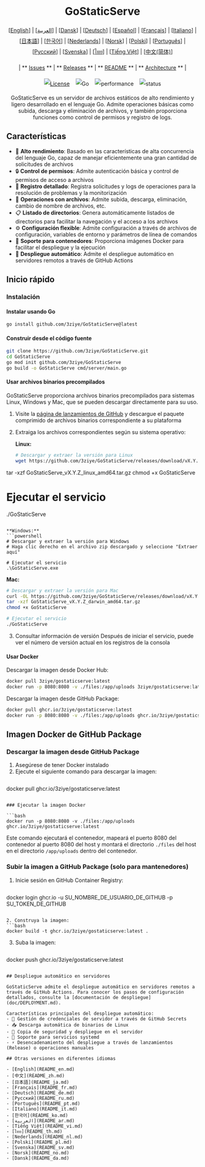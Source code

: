 <h1 align="center" style="border-bottom: none"> 
     <a href="" target="_blank"> 
         <alt="GoStaticServe" src="" width="100" height="100"> 
     </a> 
     <br>GoStaticServe 
 </h1> 
 
 <div align="center" style="line-height: 2;"> 
   [<a href="/README.md">English</a>] | [<a href="/readme/README_ar.md">العربية</a>] | [<a href="/readme/README_da.md">Dansk</a>] | [<a href="/readme/README_de.md">Deutsch</a>] | [<a href="/readme/README_es.md">Español</a>] | [<a href="/readme/README_fr.md">Français</a>] | [<a href="/readme/README_it.md">Italiano</a>] | [<a href="/readme/README_ja.md">日本語</a>] | [<a href="/readme/README_ko.md">한국어</a>] | [<a href="/readme/README_nl.md">Nederlands</a>] | [<a href="/readme/README_no.md">Norsk</a>] | [<a href="/readme/README_pl.md">Polski</a>] | [<a href="/readme/README_pt.md">Português</a>] | [<a href="/readme/README_ru.md">Русский</a>] | [<a href="/readme/README_sv.md">Svenska</a>] | [<a href="/readme/README_th.md">ไทย</a>] | [<a href="/readme/README_vi.md">Tiếng Việt</a>] | [<a href="/readme/README_zh.md">中文(简体)</a>] 
   <br> 
   
   | ** [Issues](https://github.com/3ziye/GoStaticServe/issues) ** | ** [Releases](https://github.com/3ziye/GoStaticServe/releases) ** | ** [README](https://github.com/3ziye/GoStaticServe/blob/main/README.md) ** | ** [Architecture](https://github.com/3ziye/GoStaticServe/blob/main/doc/architecture.md) ** | 
   <br> 
   
   [![License](https://img.shields.io/badge/License-MIT-green.svg)](https://opensource.org/licenses/MIT) 
   &nbsp;&nbsp; 
   ![Go](https://img.shields.io/badge/language-Go-blue.svg) 
   &nbsp;&nbsp; 
   ![performance](https://img.shields.io/badge/performance-high-yellow.svg) 
   &nbsp;&nbsp; 
   ![status](https://img.shields.io/badge/status-Stable-green.svg) 
 </div> 
 
 <p align="center">GoStaticServe es un servidor de archivos estáticos de alto rendimiento y ligero desarrollado en el lenguaje Go. Admite operaciones básicas como subida, descarga y eliminación de archivos, y también proporciona funciones como control de permisos y registro de logs.</p>

## Características

- 🚀 **Alto rendimiento**: Basado en las características de alta concurrencia del lenguaje Go, capaz de manejar eficientemente una gran cantidad de solicitudes de archivos
- 🔒 **Control de permisos**: Admite autenticación básica y control de permisos de acceso a archivos
- 📝 **Registro detallado**: Registra solicitudes y logs de operaciones para la resolución de problemas y la monitorización
- 📁 **Operaciones con archivos**: Admite subida, descarga, eliminación, cambio de nombre de archivos, etc.
- 📋 **Listado de directorios**: Genera automáticamente listados de directorios para facilitar la navegación y el acceso a los archivos
- ⚙️ **Configuración flexible**: Admite configuración a través de archivos de configuración, variables de entorno y parámetros de línea de comandos
- 🐳 **Soporte para contenedores**: Proporciona imágenes Docker para facilitar el despliegue y la ejecución
- 🚀 **Despliegue automático**: Admite el despliegue automático en servidores remotos a través de GitHub Actions

## Inicio rápido

### Instalación

#### Instalar usando Go

```bash
go install github.com/3ziye/GoStaticServe@latest
```

#### Construir desde el código fuente

```bash
git clone https://github.com/3ziye/GoStaticServe.git
cd GoStaticServe
go mod init github.com/3ziye/GoStaticServe
go build -o GoStaticServe cmd/server/main.go
```

#### Usar archivos binarios precompilados

GoStaticServe proporciona archivos binarios precompilados para sistemas Linux, Windows y Mac, que se pueden descargar directamente para su uso.

1. Visite la [página de lanzamientos de GitHub](https://github.com/3ziye/GoStaticServe/releases) y descargue el paquete comprimido de archivos binarios correspondiente a su plataforma

2. Extraiga los archivos correspondientes según su sistema operativo:

   **Linux:**
   ```bash
   # Descargar y extraer la versión para Linux
   wget https://github.com/3ziye/GoStaticServe/releases/download/vX.Y.Z/GoStaticServe_vX.Y.Z_linux_amd64.tar.gz
tar -xzf GoStaticServe_vX.Y.Z_linux_amd64.tar.gz
chmod +x GoStaticServe
   
   # Ejecutar el servicio
   ./GoStaticServe
   ```
   
   **Windows:**
   ```powershell
   # Descargar y extraer la versión para Windows
   # Haga clic derecho en el archivo zip descargado y seleccione "Extraer aquí"
   
   # Ejecutar el servicio
   .\GoStaticServe.exe
   ```
   
   **Mac:**
   ```bash
   # Descargar y extraer la versión para Mac
   curl -OL https://github.com/3ziye/GoStaticServe/releases/download/vX.Y.Z/GoStaticServe_vX.Y.Z_darwin_amd64.tar.gz
tar -xzf GoStaticServe_vX.Y.Z_darwin_amd64.tar.gz
chmod +x GoStaticServe
   
   # Ejecutar el servicio
   ./GoStaticServe
   ```

3. Consultar información de versión
   Después de iniciar el servicio, puede ver el número de versión actual en los registros de la consola

#### Usar Docker

Descargar la imagen desde Docker Hub:
```bash
docker pull 3ziye/gostaticserve:latest
docker run -p 8080:8080 -v ./files:/app/uploads 3ziye/gostaticserve:latest
```

Descargar la imagen desde GitHub Package:
```bash
docker pull ghcr.io/3ziye/gostaticserve:latest
docker run -p 8080:8080 -v ./files:/app/uploads ghcr.io/3ziye/gostaticserve:latest
```

## Imagen Docker de GitHub Package

### Descargar la imagen desde GitHub Package

1. Asegúrese de tener Docker instalado
2. Ejecute el siguiente comando para descargar la imagen:
   ```bash
docker pull ghcr.io/3ziye/gostaticserve:latest
   ```

### Ejecutar la imagen Docker

```bash
docker run -p 8080:8080 -v ./files:/app/uploads ghcr.io/3ziye/gostaticserve:latest
```

Este comando ejecutará el contenedor, mapeará el puerto 8080 del contenedor al puerto 8080 del host y montará el directorio `./files` del host en el directorio `/app/uploads` dentro del contenedor.

### Subir la imagen a GitHub Package (solo para mantenedores)

1. Inicie sesión en GitHub Container Registry:
   ```bash
docker login ghcr.io -u SU_NOMBRE_DE_USUARIO_DE_GITHUB -p SU_TOKEN_DE_GITHUB
   ```

2. Construya la imagen:
   ```bash
docker build -t ghcr.io/3ziye/gostaticserve:latest .
   ```

3. Suba la imagen:
   ```bash
docker push ghcr.io/3ziye/gostaticserve:latest
   ```

## Despliegue automático en servidores

GoStaticServe admite el despliegue automático en servidores remotos a través de GitHub Actions. Para conocer los pasos de configuración detallados, consulte la [documentación de despliegue](doc/DEPLOYMENT.md).

Características principales del despliegue automático:
- 🔑 Gestión de credenciales de servidor a través de GitHub Secrets
- 📥 Descarga automática de binarios de Linux
- 📁 Copia de seguridad y despliegue en el servidor
- 🚀 Soporte para servicios systemd
- ⚡ Desencadenamiento del despliegue a través de lanzamientos (Release) o operaciones manuales

## Otras versiones en diferentes idiomas

- [English](README_en.md)
- [中文](README_zh.md)
- [日本語](README_ja.md)
- [Français](README_fr.md)
- [Deutsch](README_de.md)
- [Русский](README_ru.md)
- [Português](README_pt.md)
- [Italiano](README_it.md)
- [한국어](README_ko.md)
- [العربية](README_ar.md)
- [Tiếng Việt](README_vi.md)
- [ไทย](README_th.md)
- [Nederlands](README_nl.md)
- [Polski](README_pl.md)
- [Svenska](README_sv.md)
- [Norsk](README_no.md)
- [Dansk](README_da.md)